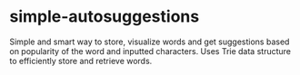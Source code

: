 # simple-autosuggestions
Simple and smart way to store, visualize words and get suggestions based on popularity of the word and inputted characters. Uses Trie data structure to efficiently store and retrieve words.
